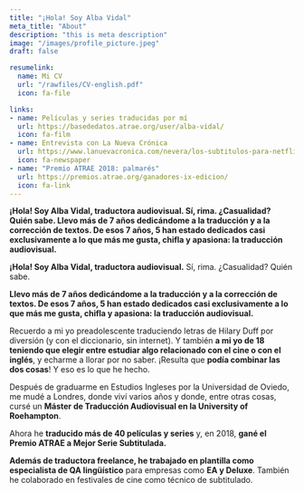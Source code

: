 ```yaml
---
title: "¡Hola! Soy Alba Vidal"
meta_title: "About"
description: "this is meta description"
image: "/images/profile_picture.jpeg"
draft: false

resumelink:
  name: Mi CV
  url: "/rawfiles/CV-english.pdf"
  icon: fa-file

links:
- name: Películas y series traducidas por mí
  url: https://basededatos.atrae.org/user/alba-vidal/
  icon: fa-film
- name: Entrevista con La Nueva Crónica
  url: https://www.lanuevacronica.com/nevera/los-subtitulos-para-netflix-se-traducen-desde-leon_117807_102.html
  icon: fa-newspaper
- name: "Premio ATRAE 2018: palmarés"
  url: https://premios.atrae.org/ganadores-ix-edicion/
  icon: fa-link
---
```


__¡Hola! Soy Alba Vidal, traductora audiovisual. Sí, rima. ¿Casualidad? Quién sabe.
Llevo más de 7 años dedicándome a la traducción y a la corrección de textos. De esos 7 años, 5 han estado dedicados casi exclusivamente a lo que más me gusta, chifla y apasiona: la traducción audiovisual.__

__¡Hola! Soy Alba Vidal, traductora audiovisual.__ Sí, rima. ¿Casualidad? Quién sabe.

__Llevo más de 7 años dedicándome a la traducción y a la corrección de textos. De esos 7 años, 5 han estado dedicados casi exclusivamente a lo que más me gusta, chifla y apasiona: la traducción audiovisual.__

Recuerdo a mi yo preadolescente traduciendo letras de Hilary Duff por diversión (y con el diccionario, sin internet). Y también __a mi yo de 18 teniendo que elegir entre estudiar algo relacionado con el cine o con el inglés__, y echarme a llorar por no saber. ¡Resulta que __podía combinar las dos cosas__! Y eso es lo que he hecho.

Después de graduarme en Estudios Ingleses por la Universidad de Oviedo, me mudé a Londres, donde viví varios años y donde, entre otras cosas, cursé un __Máster de Traducción Audiovisual en la University of Roehampton__.

Ahora he __traducido más de 40 películas y series__ y, en 2018, __gané el Premio ATRAE a Mejor Serie Subtitulada.__

__Además de traductora freelance, he trabajado en plantilla como especialista de QA lingüístico__ para empresas como __EA y Deluxe__. También he colaborado en festivales de cine como técnico de subtitulado.
